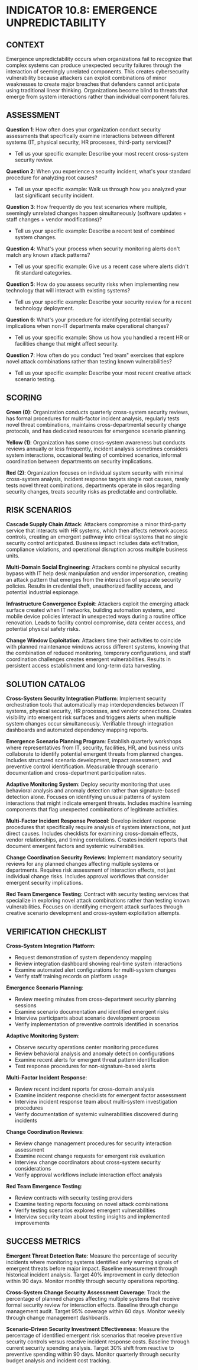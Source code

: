 # INDICATOR 10.8: EMERGENCE UNPREDICTABILITY

## CONTEXT

Emergence unpredictability occurs when organizations fail to recognize that complex systems can produce unexpected security failures through the interaction of seemingly unrelated components. This creates cybersecurity vulnerability because attackers can exploit combinations of minor weaknesses to create major breaches that defenders cannot anticipate using traditional linear thinking. Organizations become blind to threats that emerge from system interactions rather than individual component failures.

## ASSESSMENT

**Question 1**: How often does your organization conduct security assessments that specifically examine interactions between different systems (IT, physical security, HR processes, third-party services)?
- Tell us your specific example: Describe your most recent cross-system security review.

**Question 2**: When you experience a security incident, what's your standard procedure for analyzing root causes?
- Tell us your specific example: Walk us through how you analyzed your last significant security incident.

**Question 3**: How frequently do you test scenarios where multiple, seemingly unrelated changes happen simultaneously (software updates + staff changes + vendor modifications)?
- Tell us your specific example: Describe a recent test of combined system changes.

**Question 4**: What's your process when security monitoring alerts don't match any known attack patterns?
- Tell us your specific example: Give us a recent case where alerts didn't fit standard categories.

**Question 5**: How do you assess security risks when implementing new technology that will interact with existing systems?
- Tell us your specific example: Describe your security review for a recent technology deployment.

**Question 6**: What's your procedure for identifying potential security implications when non-IT departments make operational changes?
- Tell us your specific example: Show us how you handled a recent HR or facilities change that might affect security.

**Question 7**: How often do you conduct "red team" exercises that explore novel attack combinations rather than testing known vulnerabilities?
- Tell us your specific example: Describe your most recent creative attack scenario testing.

## SCORING

**Green (0)**: Organization conducts quarterly cross-system security reviews, has formal procedures for multi-factor incident analysis, regularly tests novel threat combinations, maintains cross-departmental security change protocols, and has dedicated resources for emergence scenario planning.

**Yellow (1)**: Organization has some cross-system awareness but conducts reviews annually or less frequently, incident analysis sometimes considers system interactions, occasional testing of combined scenarios, informal coordination between departments on security implications.

**Red (2)**: Organization focuses on individual system security with minimal cross-system analysis, incident response targets single root causes, rarely tests novel threat combinations, departments operate in silos regarding security changes, treats security risks as predictable and controllable.

## RISK SCENARIOS

**Cascade Supply Chain Attack**: Attackers compromise a minor third-party service that interacts with HR systems, which then affects network access controls, creating an emergent pathway into critical systems that no single security control anticipated. Business impact includes data exfiltration, compliance violations, and operational disruption across multiple business units.

**Multi-Domain Social Engineering**: Attackers combine physical security bypass with IT help desk manipulation and vendor impersonation, creating an attack pattern that emerges from the interaction of separate security policies. Results in credential theft, unauthorized facility access, and potential industrial espionage.

**Infrastructure Convergence Exploit**: Attackers exploit the emerging attack surface created when IT networks, building automation systems, and mobile device policies interact in unexpected ways during a routine office renovation. Leads to facility control compromise, data center access, and potential physical safety risks.

**Change Window Exploitation**: Attackers time their activities to coincide with planned maintenance windows across different systems, knowing that the combination of reduced monitoring, temporary configurations, and staff coordination challenges creates emergent vulnerabilities. Results in persistent access establishment and long-term data harvesting.

## SOLUTION CATALOG

**Cross-System Security Integration Platform**: Implement security orchestration tools that automatically map interdependencies between IT systems, physical security, HR processes, and vendor connections. Creates visibility into emergent risk surfaces and triggers alerts when multiple system changes occur simultaneously. Verifiable through integration dashboards and automated dependency mapping reports.

**Emergence Scenario Planning Program**: Establish quarterly workshops where representatives from IT, security, facilities, HR, and business units collaborate to identify potential emergent threats from planned changes. Includes structured scenario development, impact assessment, and preventive control identification. Measurable through scenario documentation and cross-department participation rates.

**Adaptive Monitoring System**: Deploy security monitoring that uses behavioral analysis and anomaly detection rather than signature-based detection alone. Focuses on identifying unusual patterns of system interactions that might indicate emergent threats. Includes machine learning components that flag unexpected combinations of legitimate activities.

**Multi-Factor Incident Response Protocol**: Develop incident response procedures that specifically require analysis of system interactions, not just direct causes. Includes checklists for examining cross-domain effects, vendor relationships, and timing correlations. Creates incident reports that document emergent factors and systemic vulnerabilities.

**Change Coordination Security Reviews**: Implement mandatory security reviews for any planned changes affecting multiple systems or departments. Requires risk assessment of interaction effects, not just individual change risks. Includes approval workflows that consider emergent security implications.

**Red Team Emergence Testing**: Contract with security testing services that specialize in exploring novel attack combinations rather than testing known vulnerabilities. Focuses on identifying emergent attack surfaces through creative scenario development and cross-system exploitation attempts.

## VERIFICATION CHECKLIST

**Cross-System Integration Platform**:
- Request demonstration of system dependency mapping
- Review integration dashboard showing real-time system interactions
- Examine automated alert configurations for multi-system changes
- Verify staff training records on platform usage

**Emergence Scenario Planning**:
- Review meeting minutes from cross-department security planning sessions
- Examine scenario documentation and identified emergent risks
- Interview participants about scenario development process
- Verify implementation of preventive controls identified in scenarios

**Adaptive Monitoring System**:
- Observe security operations center monitoring procedures
- Review behavioral analysis and anomaly detection configurations
- Examine recent alerts for emergent threat pattern identification
- Test response procedures for non-signature-based alerts

**Multi-Factor Incident Response**:
- Review recent incident reports for cross-domain analysis
- Examine incident response checklists for emergent factor assessment
- Interview incident response team about multi-system investigation procedures
- Verify documentation of systemic vulnerabilities discovered during incidents

**Change Coordination Reviews**:
- Review change management procedures for security interaction assessment
- Examine recent change requests for emergent risk evaluation
- Interview change coordinators about cross-system security considerations
- Verify approval workflows include interaction effect analysis

**Red Team Emergence Testing**:
- Review contracts with security testing providers
- Examine testing reports focusing on novel attack combinations
- Verify testing scenarios explored emergent vulnerabilities
- Interview security team about testing insights and implemented improvements

## SUCCESS METRICS

**Emergent Threat Detection Rate**: Measure the percentage of security incidents where monitoring systems identified early warning signals of emergent threats before major impact. Baseline measurement through historical incident analysis. Target 40% improvement in early detection within 90 days. Monitor monthly through security operations reporting.

**Cross-System Change Security Assessment Coverage**: Track the percentage of planned changes affecting multiple systems that receive formal security review for interaction effects. Baseline through change management audit. Target 95% coverage within 60 days. Monitor weekly through change management dashboards.

**Scenario-Driven Security Investment Effectiveness**: Measure the percentage of identified emergent risk scenarios that receive preventive security controls versus reactive incident response costs. Baseline through current security spending analysis. Target 30% shift from reactive to preventive spending within 90 days. Monitor quarterly through security budget analysis and incident cost tracking.